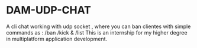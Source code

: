 # DAM-UDP-CHAT

A cli chat working with udp socket , where you can ban clientes with simple commands as : /ban /kick & /list
This is an internship for my higher degree in multiplatform application development.
